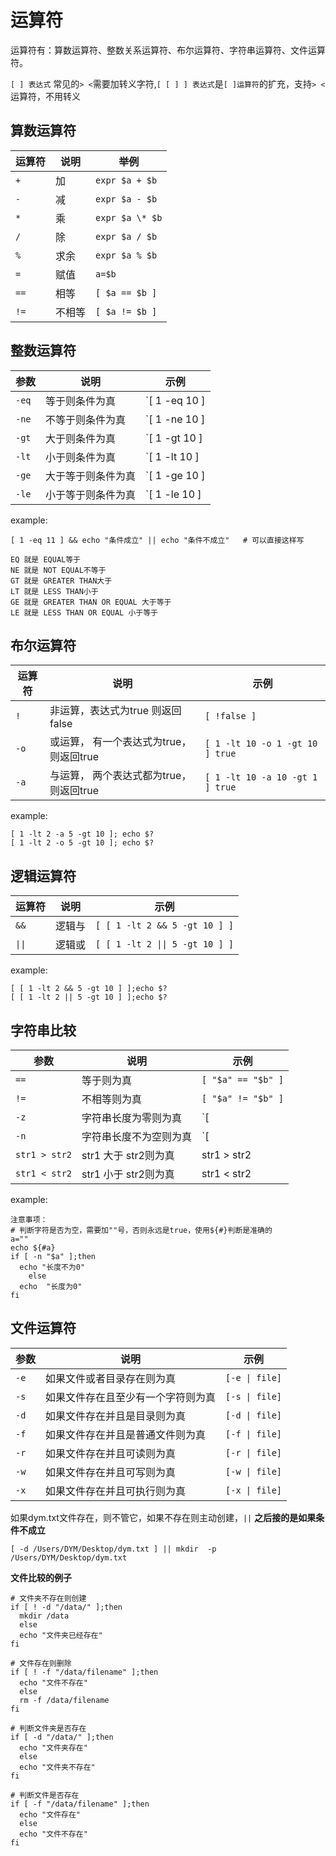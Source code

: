 # 运算符
运算符有：算数运算符、整数关系运算符、布尔运算符、字符串运算符、文件运算符。

`[ ] 表达式`  常见的` > < `需要加转义字符,`[ [ ] ] 表达式`是`[ ]运算符`的扩充，支持` > < `运算符，不用转义

## 算数运算符

运算符 | 说明 | 举例
------- | ------- | -------
`+` | 加 |    `expr $a + $b`
`-` | 减 | `expr $a - $b`
`*` | 乘 | `expr $a \* $b` | 因为*在shell中有特殊含义，需要使用转义字符
`/ `| 除 | `expr $a / $b`
`%` | 求余 | `expr $a % $b`
`=` | 赋值 | `a=$b`
`==` | 相等 | `[ $a == $b ]`
`!=` | 不相等 | `[ $a != $b ]`

## 整数运算符

参数 | 说明 | 示例
------- | ------- | -------
`-eq` | 等于则条件为真 | `[ 1 -eq 10 ] | 返回false`
`-ne` | 不等于则条件为真 | `[ 1 -ne 10 ] | 返回true`
`-gt` | 大于则条件为真 | `[ 1 -gt 10 ] | 返回false`
`-lt` | 小于则条件为真 | `[ 1 -lt 10 ] | 返回true`
`-ge` | 大于等于则条件为真 | `[ 1 -ge 10 ] | 返回false`
`-le` | 小于等于则条件为真 | `[ 1 -le 10 ] | 返回false`

example:
```shell
[ 1 -eq 11 ] && echo "条件成立" || echo "条件不成立"   # 可以直接这样写

EQ 就是 EQUAL等于
NE 就是 NOT EQUAL不等于 
GT 就是 GREATER THAN大于　 
LT 就是 LESS THAN小于 
GE 就是 GREATER THAN OR EQUAL 大于等于 
LE 就是 LESS THAN OR EQUAL 小于等于
```

## 布尔运算符

运算符 | 说明 | 示例
------- | ------- | -------
`!` | 非运算，表达式为true 则返回false | `[ !false ]`
`-o` | 或运算， 有一个表达式为true，则返回true | `[ 1 -lt 10 -o 1 -gt 10 ] true`
`-a` | 与运算， 两个表达式都为true，则返回true | `[ 1 -lt 10 -a 10 -gt 1 ] true`

example:
```shell
[ 1 -lt 2 -a 5 -gt 10 ]; echo $?
[ 1 -lt 2 -o 5 -gt 10 ]; echo $?
```

## 逻辑运算符

运算符 | 说明 | 示例
------- | ------- | -------
`&&` | 逻辑与 | `[ [ 1 -lt 2 && 5 -gt 10 ] ]`
`\|\|` | 逻辑或 | `[ [ 1 -lt 2 \|\| 5 -gt 10 ] ]`

example:

```shell
[ [ 1 -lt 2 && 5 -gt 10 ] ];echo $?
[ [ 1 -lt 2 || 5 -gt 10 ] ];echo $?
```

## 字符串比较

参数 | 说明 | 示例
------- | ------- | -------
`==` | 等于则为真 | `[ "$a" == "$b" ]`
`!=` | 不相等则为真 | `[ "$a" != "$b" ]`
`-z` | 字符串长度为零则为真 | `[ | -z "$a" ]`
`-n` | 字符串长度不为空则为真 | `[ | -n "$a" ]`
`str1 > str2` | str1 大于 str2则为真 | str1 > str2
`str1 < str2` | str1 小于 str2则为真 | str1 < str2

example:
```shell
注意事项：
# 判断字符是否为空，需要加""号，否则永远是true，使用${#}判断是准确的
a=""
echo ${#a}
if [ -n "$a" ];then
  echo "长度不为0"
    else
  echo  "长度为0"
fi

```
## 文件运算符

参数 | 说明 | 示例
------- | ------- | -------
`-e` | 如果文件或者目录存在则为真 | `[-e \| file]`
`-s` | 如果文件存在且至少有一个字符则为真 | `[-s \| file]`
`-d` | 如果文件存在并且是目录则为真 | `[-d \| file]`
`-f` | 如果文件存在并且是普通文件则为真 | `[-f \| file]`
`-r` | 如果文件存在并且可读则为真 | `[-r \| file]`
`-w` | 如果文件存在并且可写则为真 | `[-w \| file]`
`-x` | 如果文件存在并且可执行则为真 | `[-x \| file]`

如果dym.txt文件存在，则不管它，如果不存在则主动创建，`||`  **之后接的是如果条件不成立**  

```shell
[ -d /Users/DYM/Desktop/dym.txt ] || mkdir  -p /Users/DYM/Desktop/dym.txt
```

**文件比较的例子**
``` shell
# 文件夹不存在则创建
if [ ! -d "/data/" ];then
  mkdir /data
  else
  echo "文件夹已经存在"
fi

# 文件存在则删除
if [ ! -f "/data/filename" ];then
  echo "文件不存在"
  else
  rm -f /data/filename
fi

# 判断文件夹是否存在
if [ -d "/data/" ];then
  echo "文件夹存在"
  else
  echo "文件夹不存在"
fi

# 判断文件是否存在
if [ -f "/data/filename" ];then
  echo "文件存在"
  else
  echo "文件不存在"
fi
```